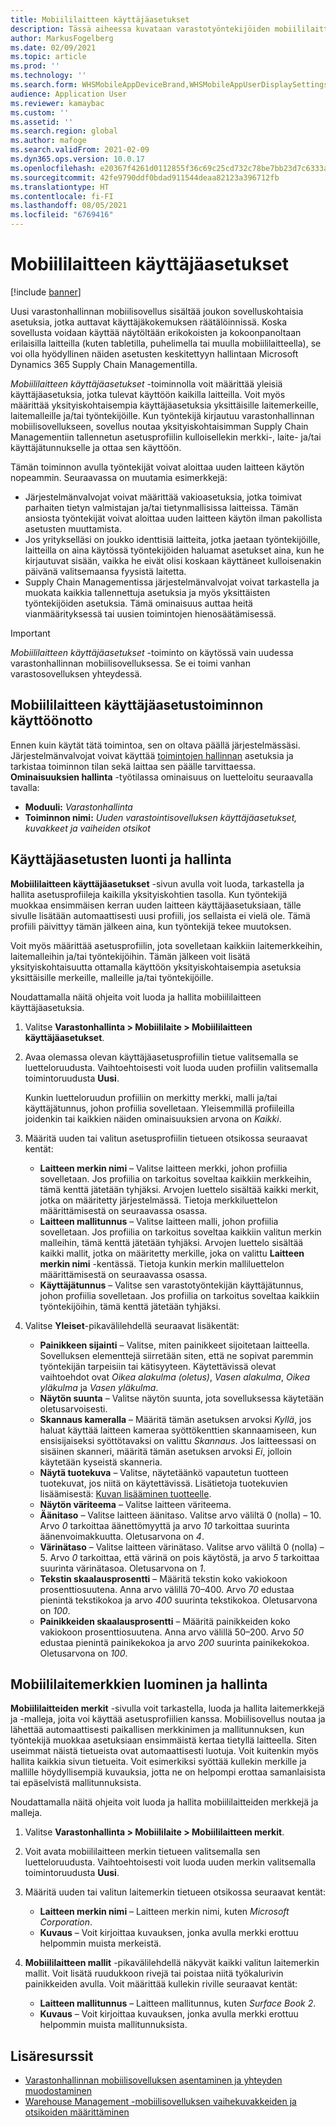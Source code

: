 ```yaml
---
title: Mobiililaitteen käyttäjäasetukset
description: Tässä aiheessa kuvataan varastotyöntekijöiden mobiililaitteen käyttäjäasetusten hallinta.
author: MarkusFogelberg
ms.date: 02/09/2021
ms.topic: article
ms.prod: ''
ms.technology: ''
ms.search.form: WHSMobileAppDeviceBrand,WHSMobileAppUserDisplaySettings
audience: Application User
ms.reviewer: kamaybac
ms.custom: ''
ms.assetid: ''
ms.search.region: global
ms.author: mafoge
ms.search.validFrom: 2021-02-09
ms.dyn365.ops.version: 10.0.17
ms.openlocfilehash: e20367f4261d0112855f36c69c25cd732c78be7bb23d7c6333aea84db437d735
ms.sourcegitcommit: 42fe9790ddf0bdad911544deaa82123a396712fb
ms.translationtype: HT
ms.contentlocale: fi-FI
ms.lasthandoff: 08/05/2021
ms.locfileid: "6769416"
---
```

# <a name="mobile-device-user-settings"></a>Mobiililaitteen käyttäjäasetukset

[!include [banner](../../includes/banner.md)]

Uusi varastonhallinnan mobiilisovellus sisältää joukon sovelluskohtaisia asetuksia, jotka auttavat käyttäjäkokemuksen räätälöinnissä. Koska sovellusta voidaan käyttää näytöltään erikokoisten ja kokoonpanoltaan erilaisilla laitteilla (kuten tabletilla, puhelimella tai muulla mobiililaitteella), se voi olla hyödyllinen näiden asetusten keskitettyyn hallintaan Microsoft Dynamics 365 Supply Chain Managementilla.

*Mobiililaitteen käyttäjäasetukset* -toiminnolla voit määrittää yleisiä käyttäjäasetuksia, jotka tulevat käyttöön kaikilla laitteilla. Voit myös määrittää yksityiskohtaisempia käyttäjäasetuksia yksittäisille laitemerkeille, laitemalleille ja/tai työntekijöille. Kun työntekijä kirjautuu varastonhallinnan mobiilisovellukseen, sovellus noutaa yksityiskohtaisimman Supply Chain Managementiin tallennetun asetusprofiilin kulloisellekin merkki-, laite- ja/tai käyttäjätunnukselle ja ottaa sen käyttöön.

Tämän toiminnon avulla työntekijät voivat aloittaa uuden laitteen käytön nopeammin. Seuraavassa on muutamia esimerkkejä:

- Järjestelmänvalvojat voivat määrittää vakioasetuksia, jotka toimivat parhaiten tietyn valmistajan ja/tai tietynmallisissa laitteissa. Tämän ansiosta työntekijät voivat aloittaa uuden laitteen käytön ilman pakollista asetusten muuttamista.
- Jos yritykselläsi on joukko identtisiä laitteita, jotka jaetaan työntekijöille, laitteilla on aina käytössä työntekijöiden haluamat asetukset aina, kun he kirjautuvat sisään, vaikka he eivät olisi koskaan käyttäneet kulloisenakin päivänä valitsemaansa fyysistä laitetta.
- Supply Chain Managementissa järjestelmänvalvojat voivat tarkastella ja muokata kaikkia tallennettuja asetuksia ja myös yksittäisten työntekijöiden asetuksia. Tämä ominaisuus auttaa heitä vianmäärityksessä tai uusien toimintojen hienosäätämisessä.

> [!IMPORTANT]
> *Mobiililaitteen käyttäjäasetukset* -toiminto on käytössä vain uudessa varastonhallinnan mobiilisovelluksessa. Se ei toimi vanhan varastosovelluksen yhteydessä.

## <a name="turn-on-the-mobile-device-user-settings-feature"></a>Mobiililaitteen käyttäjäasetustoiminnon käyttöönotto

Ennen kuin käytät tätä toimintoa, sen on oltava päällä järjestelmässäsi. Järjestelmänvalvojat voivat käyttää [toimintojen hallinnan](../../fin-ops-core/fin-ops/get-started/feature-management/feature-management-overview.md) asetuksia ja tarkistaa toiminnon tilan sekä laittaa sen päälle tarvittaessa. **Ominaisuuksien hallinta** -työtilassa ominaisuus on luetteloitu seuraavalla tavalla:

- **Moduuli:** *Varastonhallinta*
- **Toiminnon nimi:** *Uuden varastointisovelluksen käyttäjäasetukset, kuvakkeet ja vaiheiden otsikot*

## <a name="create-and-manage-user-settings"></a>Käyttäjäasetusten luonti ja hallinta

**Mobiililaitteen käyttäjäasetukset** -sivun avulla voit luoda, tarkastella ja hallita asetusprofiileja kaikilla yksityiskohtien tasolla. Kun työntekijä muokkaa ensimmäisen kerran uuden laitteen käyttäjäasetuksiaan, tälle sivulle lisätään automaattisesti uusi profiili, jos sellaista ei vielä ole. Tämä profiili päivittyy tämän jälkeen aina, kun työntekijä tekee muutoksen.

Voit myös määrittää asetusprofiilin, jota sovelletaan kaikkiin laitemerkkeihin, laitemalleihin ja/tai työntekijöihin. Tämän jälkeen voit lisätä yksityiskohtaisuutta ottamalla käyttöön yksityiskohtaisempia asetuksia yksittäisille merkeille, malleille ja/tai työntekijöille.

Noudattamalla näitä ohjeita voit luoda ja hallita mobiililaitteen käyttäjäasetuksia.

1. Valitse **Varastonhallinta \> Mobiililaite \> Mobiililaitteen käyttäjäasetukset**.
1. Avaa olemassa olevan käyttäjäasetusprofiilin tietue valitsemalla se luetteloruudusta. Vaihtoehtoisesti voit luoda uuden profiilin valitsemalla toimintoruudusta **Uusi**.

    Kunkin luetteloruudun profiiliin on merkitty merkki, malli ja/tai käyttäjätunnus, johon profiilia sovelletaan. Yleisemmillä profiileilla joidenkin tai kaikkien näiden ominaisuuksien arvona on *Kaikki*.

1. Määritä uuden tai valitun asetusprofiilin tietueen otsikossa seuraavat kentät:

    - **Laitteen merkin nimi** – Valitse laitteen merkki, johon profiilia sovelletaan. Jos profiilia on tarkoitus soveltaa kaikkiin merkkeihin, tämä kenttä jätetään tyhjäksi. Arvojen luettelo sisältää kaikki merkit, jotka on määritetty järjestelmässä. Tietoja merkkiluettelon määrittämisestä on seuraavassa osassa.
    - **Laitteen mallitunnus** – Valitse laitteen malli, johon profiilia sovelletaan. Jos profiilia on tarkoitus soveltaa kaikkiin valitun merkin malleihin, tämä kenttä jätetään tyhjäksi. Arvojen luettelo sisältää kaikki mallit, jotka on määritetty merkille, joka on valittu **Laitteen merkin nimi** -kentässä. Tietoja kunkin merkin malliluettelon määrittämisestä on seuraavassa osassa.
    - **Käyttäjätunnus** – Valitse sen varastotyöntekijän käyttäjätunnus, johon profiilia sovelletaan. Jos profiilia on tarkoitus soveltaa kaikkiin työntekijöihin, tämä kenttä jätetään tyhjäksi.

1. Valitse **Yleiset**-pikavälilehdellä seuraavat lisäkentät:

    - **Painikkeen sijainti** – Valitse, miten painikkeet sijoitetaan laitteella. Sovelluksen elementtejä siirretään siten, että ne sopivat paremmin työntekijän tarpeisiin tai kätisyyteen. Käytettävissä olevat vaihtoehdot ovat *Oikea alakulma (oletus)*, *Vasen alakulma*, *Oikea yläkulma* ja *Vasen yläkulma*.
    - **Näytön suunta** – Valitse näytön suunta, jota sovelluksessa käytetään oletusarvoisesti.
    - **Skannaus kameralla** – Määritä tämän asetuksen arvoksi *Kyllä*, jos haluat käyttää laitteen kameraa syöttökenttien skannaamiseen, kun ensisijaiseksi syöttötavaksi on valittu *Skannaus*. Jos laitteessasi on sisäinen skanneri, määritä tämän asetuksen arvoksi *Ei*, jolloin käytetään kyseistä skanneria.
    - **Näytä tuotekuva** – Valitse, näytetäänkö vapautetun tuotteen tuotekuvat, jos niitä on käytettävissä. Lisätietoja tuotekuvien lisäämisestä: [Kuvan lisääminen tuotteelle](../pim/tasks/add-image-product.md).
    - **Näytön väriteema** – Valitse laitteen väriteema.
    - **Äänitaso** – Valitse laitteen äänitaso. Valitse arvo väliltä 0 (nolla) – 10. Arvo *0* tarkoittaa äänettömyyttä ja arvo *10* tarkoittaa suurinta äänenvoimakkuutta. Oletusarvona on *4*.
    - **Värinätaso** – Valitse laitteen värinätaso. Valitse arvo väliltä 0 (nolla) – 5. Arvo *0* tarkoittaa, että värinä on pois käytöstä, ja arvo *5* tarkoittaa suurinta värinätasoa. Oletusarvona on *1*.
    - **Tekstin skaalausprosentti** – Määritä tekstin koko vakiokoon prosenttiosuutena. Anna arvo välillä 70–400. Arvo *70* edustaa pienintä tekstikokoa ja arvo *400* suurinta tekstikokoa. Oletusarvona on *100*.
    - **Painikkeiden skaalausprosentti** – Määritä painikkeiden koko vakiokoon prosenttiosuutena. Anna arvo välillä 50–200. Arvo *50* edustaa pienintä painikekokoa ja arvo *200* suurinta painikekokoa. Oletusarvona on *100*.

## <a name="create-and-manage-mobile-device-brands"></a>Mobiililaitemerkkien luominen ja hallinta

**Mobiililaitteiden merkit** -sivulla voit tarkastella, luoda ja hallita laitemerkkejä ja -malleja, joita voi käyttää asetusprofiilien kanssa. Mobiilisovellus noutaa ja lähettää automaattisesti paikallisen merkkinimen ja mallitunnuksen, kun työntekijä muokkaa asetuksiaan ensimmäistä kertaa tietyllä laitteella. Siten useimmat näistä tietueista ovat automaattisesti luotuja. Voit kuitenkin myös hallita kaikkia sivun tietueita. Voit esimerkiksi syöttää kullekin merkille ja mallille höydyllisempiä kuvauksia, jotta ne on helpompi erottaa samanlaisista tai epäselvistä mallitunnuksista.

Noudattamalla näitä ohjeita voit luoda ja hallita mobiililaitteiden merkkejä ja malleja.

1. Valitse **Varastonhallinta \> Mobiililaite \> Mobiililaitteen merkit**.
1. Voit avata mobiililaitteen merkin tietueen valitsemalla sen luetteloruudusta. Vaihtoehtoisesti voit luoda uuden merkin valitsemalla toimintoruudusta **Uusi**.
1. Määritä uuden tai valitun laitemerkin tietueen otsikossa seuraavat kentät:

    - **Laitteen merkin nimi** – Laitteen merkin nimi, kuten *Microsoft Corporation*.
    - **Kuvaus** – Voit kirjoittaa kuvauksen, jonka avulla merkki erottuu helpommin muista merkeistä.

1. **Mobiililaitteen mallit** -pikavälilehdellä näkyvät kaikki valitun laitemerkin mallit. Voit lisätä ruudukkoon rivejä tai poistaa niitä työkalurivin painikkeiden avulla. Voit määrittää kullekin riville seuraavat kentät:

    - **Laitteen mallitunnus** – Laitteen mallitunnus, kuten *Surface Book 2*.
    - **Kuvaus** – Voit kirjoittaa kuvauksen, jonka avulla merkki erottuu helpommin muista mallitunnuksista.

## <a name="additional-resources"></a>Lisäresurssit

- [Varastonhallinnan mobiilisovelluksen asentaminen ja yhteyden muodostaminen](install-configure-warehouse-management-app.md)
- [Warehouse Management -mobiilisovelluksen vaihekuvakkeiden ja otsikoiden määrittäminen](step-icons-titles.md)